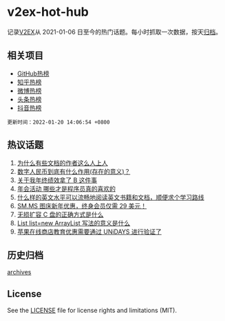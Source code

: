 # v2ex-hot-hub

 记录[V2EX](https://www.v2ex.com/)从 2021-01-06 日至今的热门话题。每小时抓取一次数据，按天[归档](archives)。
 
 ## 相关项目

- [GitHub热榜](https://github.com/snaildev/github-hot-hub)
- [知乎热榜](https://github.com/snaildev/zhihu-hot-hub)
- [微博热榜](https://github.com/snaildev/weibo-hot-hub)
- [头条热榜](https://github.com/snaildev/toutiao-hot-hub)
- [抖音热榜](https://github.com/snaildev/douyin-hot-hub)


 `更新时间：2022-01-20 14:06:54 +0800`

## 热议话题

1. [为什么有些文档的作者这么人上人](https://www.v2ex.com/t/829250)
1. [数字人民币到底有什么作用(存在的意义)？](https://www.v2ex.com/t/829237)
1. [关于我年终绩效拿了 B 这件事](https://www.v2ex.com/t/829222)
1. [年会活动 哪些才是程序员真的喜欢的](https://www.v2ex.com/t/829390)
1. [什么样的英文水平可以流畅地阅读英文书籍和文档，顺便求个学习路线](https://www.v2ex.com/t/829253)
1. [SM.MS 图床新年优惠，终身会员仅需 29 美元！](https://www.v2ex.com/t/829272)
1. [无损扩容 C 盘的正确方式是什么](https://www.v2ex.com/t/829327)
1. [List list=new ArrayList 写法的意义是什么](https://www.v2ex.com/t/829411)
1. [苹果在线商店教育优惠需要通过 UNiDAYS 进行验证了](https://www.v2ex.com/t/829284)

## 历史归档

[archives](archives)

## License

See the [LICENSE](LICENSE) file for license rights and limitations (MIT).
